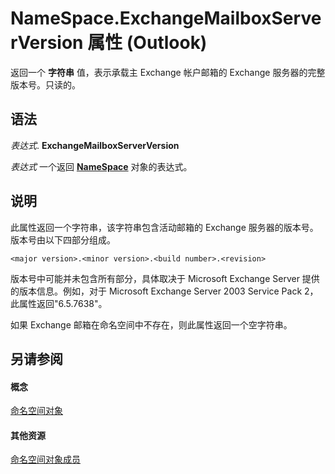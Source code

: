
# NameSpace.ExchangeMailboxServerVersion 属性 (Outlook)

返回一个 **字符串** 值，表示承载主 Exchange 帐户邮箱的 Exchange 服务器的完整版本号。只读的。


## 语法

 _表达式_. **ExchangeMailboxServerVersion**

 _表达式_ 一个返回 **[NameSpace](f0dcaa19-07f5-5d42-a3bf-2e42b7885644.md)** 对象的表达式。


## 说明

此属性返回一个字符串，该字符串包含活动邮箱的 Exchange 服务器的版本号。版本号由以下四部分组成。


```
<major version>.<minor version>.<build number>.<revision>
```

版本号中可能并未包含所有部分，具体取决于 Microsoft Exchange Server 提供的版本信息。例如，对于 Microsoft Exchange Server 2003 Service Pack 2，此属性返回"6.5.7638"。

如果 Exchange 邮箱在命名空间中不存在，则此属性返回一个空字符串。


## 另请参阅


#### 概念


[命名空间对象](f0dcaa19-07f5-5d42-a3bf-2e42b7885644.md)
#### 其他资源


[命名空间对象成员](d7a978a3-a2c8-6195-c5f8-af8773500456.md)